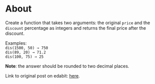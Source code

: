 # About

Create a function that takes two arguments: the original `price` and the `discount` percentage as integers and returns the final price after the discount.  
  
Examples:  
`dis(1500, 50) → 750`  
`dis(89, 20) → 71.2`  
`dis(100, 75) → 25`  
  
**Note**: the answer should be rounded to two decimal places.  
  
Link to original post on edabit: [here](https://edabit.com/challenge/pXyd3nzssstTGbgzo).  
